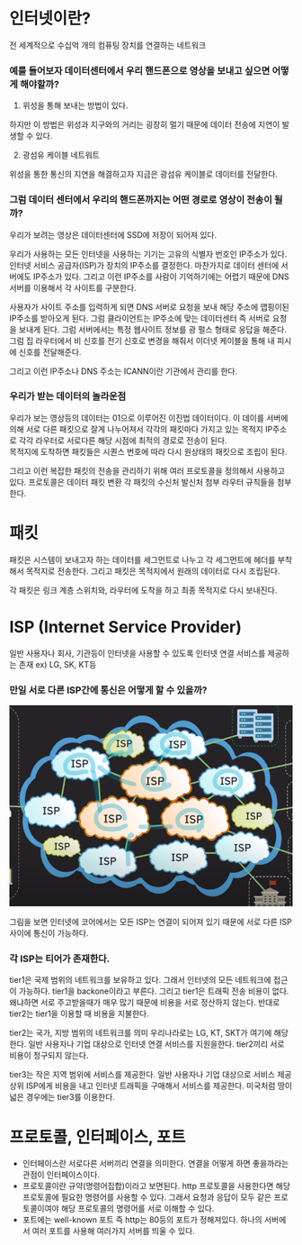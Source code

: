 # 인터넷이란?

전 세계적으로 수십억 개의 컴퓨팅 장치를 연결하는 네트워크

### 예를 들어보자 데이터센터에서 우리 핸드폰으로 영상을 보내고 싶으면 어떻게 해야할까?

1. 위성을 통해 보내는 방법이 있다.

하지만 이 방법은 위성과 지구와의 거리는 굉장히 멀기 때문에 데이터 전송에 지연이 발생할 수 있다.

2. 광섬유 케이블 네트워트

위성을 통한 통신의 지연을 해결하고자 지금은 광섬유 케이블로 데이터를 전달한다.

### 그럼 데이터 센터에서 우리의 핸드폰까지는 어떤 경로로 영상이 전송이 될까?

우리가 보려는 영상은 데이터센터에 SSD에 저장이 되어져 있다.

우리가 사용하는 모든 인터넷을 사용하는 기기는 고유의 식별자 번호인 IP주소가 있다.
인터넷 서비스 공급자(ISP)가 장치의 IP주소를 결정한다.
마찬가지로 데이터 센터에 서버에도 IP주소가 있다.
그리고 이런 IP주소를 사람이 기억하기에는 어렵기 때문에 DNS 서버를 이용해서 각 사이트를 구분한다.

사용자가 사이트 주소를 입력하게 되면 DNS 서버로 요청을 보내 해당 주소에 맵핑이된 IP주소를 받아오게 된다. 그럼 클라이언트는 IP주소에 맞는 데이터센터 즉 서버로 요청을 보내게 된다. 그럼 서버에서는 특정 웹사이트 정보를 광 펄스 형태로 응답을 해준다.
그럼 집 라우터에서 비 신호를 전기 신호로 변경을 해줘서 이더넷 케이블을 통해 내 피시에 신호를 전달해준다.

그리고 이런 IP주소나 DNS 주소는 ICANN이란 기관에서 관리를 한다.

### 우리가 받는 데이터의 놀라운점

우리가 보는 영상등의 데이터는 01으로 이루어진 이진법 데이터이다. 이 데이를 서버에 의해 서로 다른 패킷으로 잘게 나누어져서 각각의 패킷마다 가지고 있는 목적지 IP주소로 각각 라우터로 서로다른 해당 시점에 최적의 경로로 전송이 된다.  
목적지에 도착하면 패킷들은 시퀀스 번호에 따라 다시 원상태의 패킷으로 조립이 된다.

그리고 이런 복잡한 패킷의 전송을 관리하기 위해 여러 프로토콜을 정의해서 사용하고 있다.
프로토콜은 데이터 패킷 변환 각 패킷의 수신처 발신처 첨부 라우터 규칙들을 첨부한다.

# 패킷

패킷은 시스템이 보내고자 하는 데이터를 세그먼트로 나누고 각 세그먼트에 헤더를 부착해서 목적지로 전송한다.
그리고 패킷은 목적지에서 원래의 데이터로 다시 조립된다.

각 패킷은 링크 계층 스위치와, 라우터에 도착을 하고 최종 목적지로 다시 보내진다.

# ISP (Internet Service Provider)

일반 사용자나 회사, 기관등이 인터넷을 사용할 수 있도록 인터넷 연결 서비스를 제공하는 존재
ex) LG, SK, KT등

### 만일 서로 다른 ISP간에 통신은 어떻게 할 수 있을까?

![Alt text](./images/image.png)

그림을 보면 인터넷에 코어에서는 모든 ISP는 연결이 되어져 있기 때문에 서로 다른 ISP사이에 통신이 가능하다.

### 각 ISP는 티어가 존재한다.

tier1은 국제 범위의 네트워크를 보유하고 있다. 그래서 인터넷의 모든 네트워크에 접근이 가능하다.
tier1을 backone이라고 부른다.
그리고 tier1은 트래픽 전송 비용이 없다. 왜냐하면 서로 주고받을때가 매우 많기 때문에 비용을 서로 정산하지 않는다.
반대로 tier2는 tier1을 이용할 때 비용을 지불한다.

tier2는 국가, 지방 범위의 네트워크를 의미
우리나라로는 LG, KT, SKT가 여기에 해당한다.
일반 사용자나 기업 대상으로 인터넷 연결 서비스를 지원을한다.
tier2끼리 서로 비용이 청구되지 않는다.

tier3는 작은 지역 범위에 서비스를 제공한다.
일반 사용자나 기업 대상으로 서비스 제공
상위 ISP에게 비용을 내고 인터넷 트래픽을 구매해서 서비스를 제공한다.
미국처럼 땅이 넓은 경우에는 tier3를 이용한다.

# 프로토콜, 인터페이스, 포트

- 인터페이스란 서로다른 서버끼리 연결을 의미한다.
  연결을 어떻게 하면 좋을까라는 관점이 인터페이스이다.
- 프로토콜이란 규약(명령어집합)이라고 보면된다.
  http 프로토콜을 사용한다면 해당 프로토콜에 필요한 명령어를 사용할 수 있다.
  그래서 요청과 응답이 모두 같은 프로토콜이여야 해당 프로토콜의 명령어를 서로 이해할 수 있다.
- 포트에는 well-known 포트 즉 http는 80등의 포트가 정해져있다.
  하나의 서버에서 여러 포트를 사용해 여러가지 서버를 띄울 수 있다.
